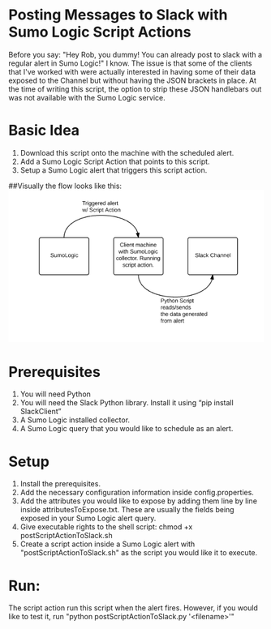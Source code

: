 # Posting Messages to Slack with Sumo Logic Script Actions

Before you say: "Hey Rob, you dummy! You can already post to slack with a regular alert in Sumo Logic!" I know. The issue is that some of the clients that I've worked with were actually interested in having some of their data exposed to the Channel but without having the JSON brackets in place. At the time of writing this script, the option to strip these JSON handlebars out was not available with the Sumo Logic service.

# Basic Idea

1.	Download this script onto the machine with the scheduled alert.
2.	Add a Sumo Logic Script Action that points to this script.
3.	Setup a Sumo Logic alert that triggers this script action.

##Visually the flow looks like this:
 ![alt tag](https://github.com/RobsRepo/SumoLogic-Script-Action-To-Slack/blob/master/overview.png)
 
 
# Prerequisites
1.	You will need Python
2.	You will need the Slack Python library. Install it using “pip install SlackClient”
3.	A Sumo Logic installed collector.
4.	A Sumo Logic query that you would like to schedule as an alert.

# Setup
1.	Install the prerequisites.
2.	Add the necessary configuration information inside config.properties.
3.	Add the attributes you would like to expose by adding them line by line inside attributesToExpose.txt. These are usually the fields being exposed in your Sumo Logic alert query.
4.	Give executable rights to the shell script: chmod +x postScriptActionToSlack.sh
5.	Create a script action inside a Sumo Logic alert with "postScriptActionToSlack.sh" as the script you would like it to execute.

# Run:
The script action run this script when the alert fires.
However, if you would like to test it, run "python postScriptActionToSlack.py '\<filename\>'"

